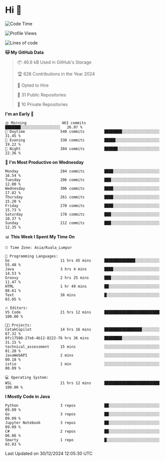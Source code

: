 <h1>Hi 👋</h1>

<!--START_SECTION:waka-->
![Code Time](http://img.shields.io/badge/Code%20Time-830%20hrs%209%20mins-blue)

![Profile Views](http://img.shields.io/badge/Profile%20Views-1-blue)

![Lines of code](https://img.shields.io/badge/From%20Hello%20World%20I%27ve%20Written-1.3%20million%20lines%20of%20code-blue)

**🐱 My GitHub Data** 

> 📦 46.6 kB Used in GitHub's Storage 
 > 
> 🏆 628 Contributions in the Year 2024
 > 
> 💼 Opted to Hire
 > 
> 📜 31 Public Repositories 
 > 
> 🔑 10 Private Repositories 
 > 
**I'm an Early 🐤** 

```text
🌞 Morning                463 commits         ███████░░░░░░░░░░░░░░░░░░   26.97 % 
🌆 Daytime                540 commits         ████████░░░░░░░░░░░░░░░░░   31.45 % 
🌃 Evening                330 commits         █████░░░░░░░░░░░░░░░░░░░░   19.22 % 
🌙 Night                  384 commits         ██████░░░░░░░░░░░░░░░░░░░   22.36 % 
```
📅 **I'm Most Productive on Wednesday** 

```text
Monday                   284 commits         ████░░░░░░░░░░░░░░░░░░░░░   16.54 % 
Tuesday                  206 commits         ███░░░░░░░░░░░░░░░░░░░░░░   12.00 % 
Wednesday                306 commits         ████░░░░░░░░░░░░░░░░░░░░░   17.82 % 
Thursday                 261 commits         ████░░░░░░░░░░░░░░░░░░░░░   15.20 % 
Friday                   270 commits         ████░░░░░░░░░░░░░░░░░░░░░   15.73 % 
Saturday                 178 commits         ███░░░░░░░░░░░░░░░░░░░░░░   10.37 % 
Sunday                   212 commits         ███░░░░░░░░░░░░░░░░░░░░░░   12.35 % 
```


📊 **This Week I Spent My Time On** 

```text
🕑︎ Time Zone: Asia/Kuala_Lumpur

💬 Programming Languages: 
Go                       11 hrs 45 mins      ██████████████░░░░░░░░░░░   55.48 % 
Java                     3 hrs 4 mins        ████░░░░░░░░░░░░░░░░░░░░░   14.53 % 
Groovy                   2 hrs 25 mins       ███░░░░░░░░░░░░░░░░░░░░░░   11.47 % 
HTML                     1 hr 49 mins        ██░░░░░░░░░░░░░░░░░░░░░░░   08.61 % 
Text                     38 mins             █░░░░░░░░░░░░░░░░░░░░░░░░   03.05 % 

🔥 Editors: 
VS Code                  21 hrs 12 mins      █████████████████████████   100.00 % 

🐱‍💻 Projects: 
CetakCopilot             14 hrs 16 mins      █████████████████░░░░░░░░   67.32 % 
0fc17508-27e6-4b12-8222-76 hrs 36 mins       ████████░░░░░░░░░░░░░░░░░   31.15 % 
technical_assessment     15 mins             ░░░░░░░░░░░░░░░░░░░░░░░░░   01.20 % 
JavaWebAPI               2 mins              ░░░░░░░░░░░░░░░░░░░░░░░░░   00.18 % 
istio                    1 min               ░░░░░░░░░░░░░░░░░░░░░░░░░   00.09 % 

💻 Operating System: 
WSL                      21 hrs 12 mins      █████████████████████████   100.00 % 
```

**I Mostly Code in Java** 

```text
Python                   3 repos             ██░░░░░░░░░░░░░░░░░░░░░░░   09.09 % 
Go                       3 repos             ██░░░░░░░░░░░░░░░░░░░░░░░   09.09 % 
Jupyter Notebook         3 repos             ██░░░░░░░░░░░░░░░░░░░░░░░   09.09 % 
C#                       2 repos             ██░░░░░░░░░░░░░░░░░░░░░░░   06.06 % 
Smarty                   1 repo              █░░░░░░░░░░░░░░░░░░░░░░░░   03.03 % 
```




 Last Updated on 30/12/2024 12:05:30 UTC
<!--END_SECTION:waka-->
